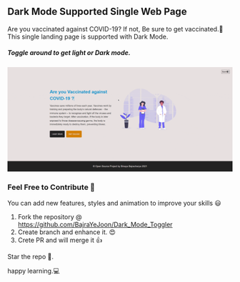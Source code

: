 ## Dark Mode Supported Single Web Page

Are you vaccinated against COVID-19? If not, Be sure to get vaccinated.💉
This single landing page is supported with Dark Mode.

##### Toggle around to get light or Dark mode.

![gif](https://github.com/BajraYeJoon/Dark_Mode_Toggler/blob/main/images/dark.gif)

### Feel Free to Contribute 📝

You can add new features, styles and animation to improve your skills 😃

1. Fork the repository @ https://github.com/BajraYeJoon/Dark_Mode_Toggler
2. Create branch and enhance it. 😍
3. Crete PR and will merge it 👍

Star the repo 🌟.

happy learning.💻

